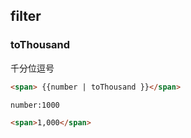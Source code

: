 ## filter

### toThousand
千分位逗号
```html
<span> {{number | toThousand }}</span>

number:1000

<span>1,000</span>
```
